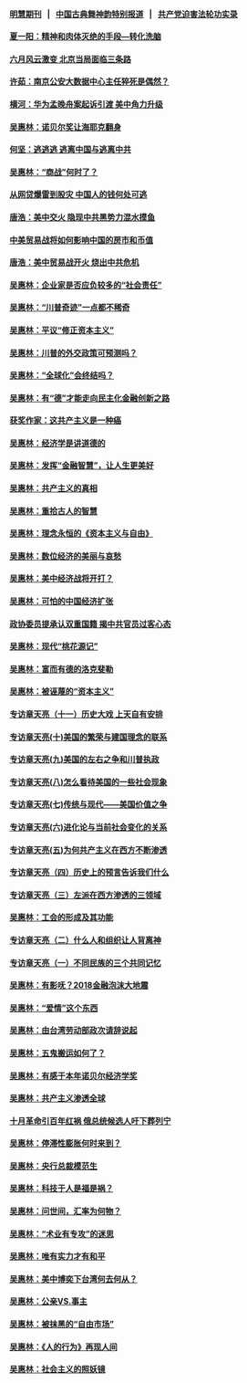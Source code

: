 #### [明慧期刊](https://github.com/gfw-breaker/mh-qikan) &nbsp;&nbsp;|&nbsp;&nbsp; [中国古典舞神韵特别报道](https://github.com/gfw-breaker/mh-news/blob/master/shenyun.md?t=07111138) &nbsp;&nbsp;|&nbsp;&nbsp; [共产党迫害法轮功实录](https://github.com/gfw-breaker/mh-news/blob/master/README.md?t=07111138)  

#### [夏一阳：精神和肉体灭绝的手段—转化洗脑](../pages/nsc423/n11368250.md?t=07111138) 

#### [六月风云激变 北京当局面临三条路](../pages/nsc423/n11313668.md?t=07111138) 

#### [许茹：南京公安大数据中心主任猝死是偶然？](../pages/nsc423/n11064744.md?t=07111138) 

#### [横河：华为孟晚舟案起诉引渡 美中角力升级](../pages/nsc423/n11027230.md?t=07111138) 

#### [吴惠林：诺贝尔奖让海耶克翻身](../pages/nsc423/n10890049.md?t=07111138) 

#### [何坚：逃逃逃 逃离中国与逃离中共](../pages/nsc423/n10592891.md?t=07111138) 

#### [吴惠林：“商战”何时了？](../pages/nsc423/n10573558.md?t=07111138) 

#### [从网贷爆雷到股灾 中国人的钱何处可逃](../pages/nsc423/n10572800.md?t=07111138) 

#### [唐浩：美中交火 隐现中共黑势力混水摸鱼](../pages/nsc423/n10544040.md?t=07111138) 

#### [中美贸易战将如何影响中国的房市和币值](../pages/nsc423/n10543697.md?t=07111138) 

#### [唐浩：美中贸易战开火 烧出中共危机](../pages/nsc423/n10540126.md?t=07111138) 

#### [吴惠林：企业家是否应负较多的“社会责任”](../pages/nsc423/n10535022.md?t=07111138) 

#### [吴惠林：“川普奇迹”一点都不稀奇](../pages/nsc423/n10512808.md?t=07111138) 

#### [吴惠林：平议“修正资本主义”](../pages/nsc423/n10495724.md?t=07111138) 

#### [吴惠林：川普的外交政策可预测吗？](../pages/nsc423/n10462387.md?t=07111138) 

#### [吴惠林：“全球化”会终结吗？](../pages/nsc423/n10452838.md?t=07111138) 

#### [吴惠林：有“德”才能走向民主化金融创新之路](../pages/nsc423/n10432292.md?t=07111138) 

#### [获奖作家：这共产主义是一种癌](../pages/nsc423/n10431541.md?t=07111138) 

#### [吴惠林：经济学是讲道德的](../pages/nsc423/n10398014.md?t=07111138) 

#### [吴惠林：发挥“金融智慧”，让人生更美好](../pages/nsc423/n10375019.md?t=07111138) 

#### [吴惠林：共产主义的真相](../pages/nsc423/n10351394.md?t=07111138) 

#### [吴惠林：重拾古人的智慧](../pages/nsc423/n10337691.md?t=07111138) 

#### [吴惠林：理念永恒的《资本主义与自由》](../pages/nsc423/n10316274.md?t=07111138) 

#### [吴惠林：数位经济的美丽与哀愁](../pages/nsc423/n10292946.md?t=07111138) 

#### [吴惠林：美中经济战将开打？](../pages/nsc423/n10258825.md?t=07111138) 

#### [吴惠林：可怕的中国经济扩张](../pages/nsc423/n10219147.md?t=07111138) 

#### [政协委员提承认双重国籍 揭中共官员过客心态](../pages/nsc423/n10208809.md?t=07111138) 

#### [吴惠林：现代“桃花源记”](../pages/nsc423/n10185234.md?t=07111138) 

#### [吴惠林：富而有德的洛克斐勒](../pages/nsc423/n10142264.md?t=07111138) 

#### [吴惠林：被诬蔑的“资本主义”](../pages/nsc423/n10124816.md?t=07111138) 

#### [专访章天亮（十一）历史大戏 上天自有安排](../pages/nsc423/n10094905.md?t=07111138) 

#### [专访章天亮(十)美国的繁荣与建国理念的联系](../pages/nsc423/n10094899.md?t=07111138) 

#### [专访章天亮(九)美国的左右之争和川普执政](../pages/nsc423/n10094889.md?t=07111138) 

#### [专访章天亮(八)怎么看待美国的一些社会现象](../pages/nsc423/n10094857.md?t=07111138) 

#### [专访章天亮(七)传统与现代——美国价值之争](../pages/nsc423/n10093140.md?t=07111138) 

#### [专访章天亮(六)进化论与当前社会变化的关系](../pages/nsc423/n10092036.md?t=07111138) 

#### [专访章天亮(五)为何共产主义在西方不断渗透](../pages/nsc423/n10083620.md?t=07111138) 

#### [专访章天亮（四）历史上的预言告诉我们什么](../pages/nsc423/n10083606.md?t=07111138) 

#### [专访章天亮（三）左派在西方渗透的三领域](../pages/nsc423/n10081115.md?t=07111138) 

#### [吴惠林：工会的形成及其功能](../pages/nsc423/n10080633.md?t=07111138) 

#### [专访章天亮（二）什么人和组织让人背离神](../pages/nsc423/n10076637.md?t=07111138) 

#### [专访章天亮（一）不同民族的三个共同记忆](../pages/nsc423/n10074188.md?t=07111138) 

#### [吴惠林：有影呒？2018金融泡沫大地震](../pages/nsc423/n10040534.md?t=07111138) 

#### [吴惠林：“爱情”这个东西](../pages/nsc423/n10019423.md?t=07111138) 

#### [吴惠林：由台湾劳动部政次请辞说起](../pages/nsc423/n9979679.md?t=07111138) 

#### [吴惠林：五鬼搬运如何了？](../pages/nsc423/n9925338.md?t=07111138) 

#### [吴惠林：有感于本年诺贝尔经济学奖](../pages/nsc423/n9871883.md?t=07111138) 

#### [吴惠林：共产主义渗透全球](../pages/nsc423/n9812748.md?t=07111138) 

#### [十月革命引百年红祸 俄总统候选人吁下葬列宁](../pages/nsc423/n9810182.md?t=07111138) 

#### [吴惠林：停滞性膨胀何时来到？](../pages/nsc423/n9764136.md?t=07111138) 

#### [吴惠林：央行总裁模范生](../pages/nsc423/n9728134.md?t=07111138) 

#### [吴惠林：科技于人是福是祸？](../pages/nsc423/n9672982.md?t=07111138) 

#### [吴惠林：问世间，汇率为何物？](../pages/nsc423/n9621788.md?t=07111138) 

#### [吴惠林：“术业有专攻”的迷思](../pages/nsc423/n9580363.md?t=07111138) 

#### [吴惠林：唯有实力才有和平](../pages/nsc423/n9529599.md?t=07111138) 

#### [吴惠林：美中博奕下台湾何去何从？](../pages/nsc423/n9483598.md?t=07111138) 

#### [吴惠林：公亲VS.事主](../pages/nsc423/n9425637.md?t=07111138) 

#### [吴惠林：被抹黑的“自由市场”](../pages/nsc423/n9351545.md?t=07111138) 

#### [吴惠林：《人的行为》再现人间](../pages/nsc423/n9296339.md?t=07111138) 

#### [吴惠林：社会主义的照妖镜](../pages/nsc423/n9243460.md?t=07111138) 

